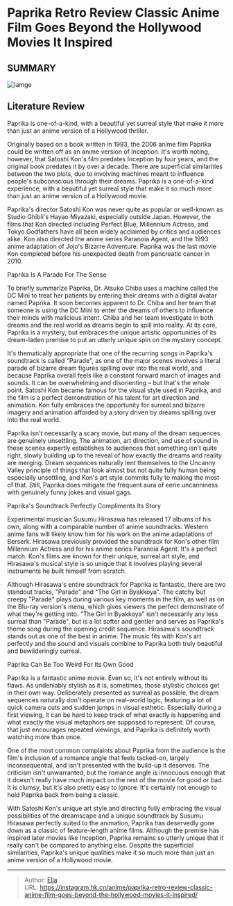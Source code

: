 # Paprika Retro Review Classic Anime Film Goes Beyond the Hollywood Movies It Inspired


## SUMMARY 

![iamge](https://static1.srcdn.com/wordpress/wp-content/uploads/2023/10/paprika-retro-review-classic-anime-film-goes-beyond-the-hollywood-movies-it-inspired.jpg)

## Literature Review

Paprika is one-of-a-kind, with a beautiful yet surreal style that make it more than just an anime version of a Hollywood thriller.




Originally based on a book written in 1993, the 2006 anime film Paprika could be written off as an anime version of Inception. It&#39;s worth noting, however, that Satoshi Kon&#39;s film predates Inception by four years, and the original book predates it by over a decade. There are superficial similarities between the two plots, due to involving machines meant to influence people&#39;s subconscious through their dreams. Paprika is a one-of-a-kind experience, with a beautiful yet surreal style that make it so much more than just an anime version of a Hollywood movie.





Paprika&#39;s director Satoshi Kon was never quite as popular or well-known as Studio Ghibli&#39;s Hayao Miyazaki, especially outside Japan. However, the films that Kon directed including Perfect Blue, Millennium Actress, and Tokyo Godfathers have all been widely acclaimed by critics and audiences alike. Kon also directed the anime series Paranoia Agent, and the 1993 anime adaptation of Jojo&#39;s Bizarre Adventure. Paprika was the last movie Kon completed before his unexpected death from pancreatic cancer in 2010.


 Paprika Is A Parade For The Sense 
          

To briefly summarize Paprika, Dr. Atsuko Chiba uses a machine called the DC Mini to treat her patients by entering their dreams with a digital avatar named Paprika. It soon becomes apparent to Dr. Chiba and her team that someone is using the DC Mini to enter the dreams of others to influence their minds with malicious intent. Chiba and her team investigate in both dreams and the real world as dreams begin to spill into reality. At its core, Paprika is a mystery, but embraces the unique artistic opportunities of its dream-laden premise to put an utterly unique spin on the mystery concept.




It&#39;s thematically appropriate that one of the recurring songs in Paprika&#39;s soundtrack is called &#34;Parade&#34;, as one of the major scenes involves a literal parade of bizarre dream figures spilling over into the real world, and because Paprika overall feels like a constant forward march of images and sounds. It can be overwhelming and disorienting – but that&#39;s the whole point. Satoshi Kon became famous for the visual style used in Paprika, and the film is a perfect demonstration of his talent for art direction and animation. Kon fully embraces the opportunity for surreal and bizarre imagery and animation afforded by a story driven by dreams spilling over into the real world.

          

Paprika isn&#39;t necessarily a scary movie, but many of the dream sequences are genuinely unsettling. The animation, art direction, and use of sound in these scenes expertly establishes to audiences that something isn&#39;t quite right, slowly building up to the reveal of how exactly the dreams and reality are merging. Dream sequences naturally lent themselves to the Uncanny Valley principle of things that look almost but not quite fully human being especially unsettling, and Kon&#39;s art style commits fully to making the most of that. Still, Paprika does mitigate the frequent aura of eerie uncanniness with genuinely funny jokes and visual gags.






 Paprika&#39;s Soundtrack Perfectly Compliments Its Story 
          

Experimental musician Susumu Hirasawa has released 17 albums of his own, along with a comparable number of anime soundtracks. Western anime fans will likely know him for his work on the anime adaptations of Berserk. Hirasawa previously provided the soundtrack for Kon&#39;s other film Millennium Actress and for his anime series Paranoia Agent. It&#39;s a perfect match. Kon&#39;s films are known for their unique, surreal art style, and Hirasawa&#39;s musical style is so unique that it involves playing several instruments he built himself from scratch.

Although Hirasawa&#39;s entire soundtrack for Paprika is fantastic, there are two standout tracks, &#34;Parade&#34; and &#34;The Girl in Byakkoya&#34;. The catchy but creepy &#34;Parade&#34; plays during various key moments in the film, as well as on the Blu-ray version&#39;s menu, which gives viewers the perfect demonstrate of what they&#39;re getting into. &#34;The Girl in Byakkoya&#34; isn&#39;t necessarily any less surreal than &#34;Parade&#34;, but is a lot softer and gentler and serves as Paprika&#39;s theme song during the opening credit sequence. Hirasawa&#39;s soundtrack stands out as one of the best in anime. The music fits with Kon&#39;s art perfectly and the sound and visuals combine to Paprika both truly beautiful and bewilderingly surreal.






 Paprika Can Be Too Weird For Its Own Good 
          

Paprika is a fantastic anime movie. Even so, it&#39;s not entirely without its flaws. As undeniably stylish as it is, sometimes, those stylistic choices get in their own way. Deliberately presented as surreal as possible, the dream sequences naturally don&#39;t operate on real-world logic, featuring a lot of quick camera cuts and sudden jumps in visual esthetic. Especially during a first viewing, it can be hard to keep track of what exactly is happening and what exactly the visual metaphors are supposed to represent. Of course, that just encourages repeated viewings, and Paprika is definitely worth watching more than once.

One of the most common complaints about Paprika from the audience is the film&#39;s inclusion of a romance angle that feels tacked-on, largely inconsequential, and isn&#39;t presented with the build-up it deserves. The criticism isn&#39;t unwarranted, but the romance angle is innocuous enough that it doesn&#39;t really have much impact on the rest of the movie for good or bad. It is clumsy, but it&#39;s also pretty easy to ignore. It&#39;s certainly not enough to hold Paprika back from being a classic.




With Satoshi Kon&#39;s unique art style and directing fully embracing the visual possibilities of the dreamscape and a unique soundtrack by Susumu Hirasawa perfectly suited to the animation, Paprika has deservedly gone down as a classic of feature-length anime films. Although the premise has inspired later movies like Inception, Paprika remains so utterly unique that it really can&#39;t be compared to anything else. Despite the superficial similarities, Paprika&#39;s unique qualities make it so much more than just an anime version of a Hollywood movie.



---

> Author: [Ella](https://instagram.hk.cn/)  
> URL: https://instagram.hk.cn/anime/paprika-retro-review-classic-anime-film-goes-beyond-the-hollywood-movies-it-inspired/  

